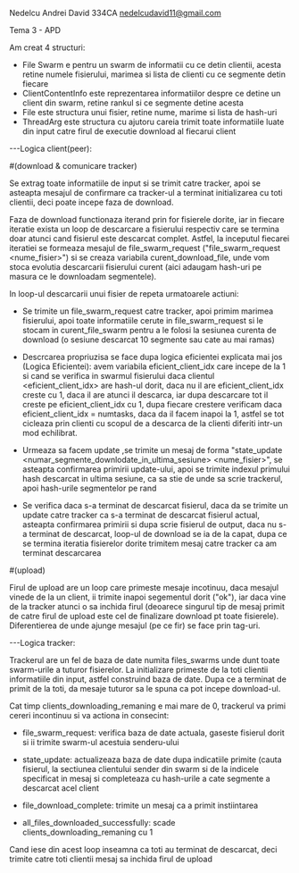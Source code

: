 Nedelcu Andrei David 334CA <nedelcudavid11@gmail.com>

Tema 3 - APD

Am creat 4 structuri:
- File Swarm e pentru un swarm de informatii cu ce detin clientii, acesta retine
numele fisierului, marimea si lista de clienti cu ce segmente detin fiecare
- ClientContentInfo este reprezentarea informatiilor despre ce detine un client
din swarm, retine rankul si ce segmente detine acesta
- File este structura unui fisier, retine nume, marime si lista de hash-uri
- ThreadArg este structura cu ajutoru careia trimit toate informatiile luate din
input catre firul de executie download al fiecarui client

---Logica client(peer):

#(download & comunicare tracker)

Se extrag toate informatiile de input si se trimit catre tracker, apoi se
asteapta mesajul de confirmare ca tracker-ul a terminat initializarea cu toti
clientii, deci poate incepe faza de download.

Faza de download functionaza iterand prin for fisierele dorite, iar in fiecare
iteratie exista un loop de descarcare a fisierului respectiv care se termina
doar atunci cand fisierul este descarcat complet. Astfel, la inceputul fiecarei
iteratiei se formeaza mesajul de file_swarm_request ("file_swarm_request
<nume_fisier>") si se creaza variabila curent_download_file, unde vom stoca
evolutia descarcarii fisierului curent (aici adaugam hash-uri pe masura ce le
downloadam segmentele).

In loop-ul descarcarii unui fisier de repeta urmatoarele actiuni:
* Se trimite un file_swarm_request catre tracker, apoi primim marimea
fisierului, apoi toate informatiile cerute in file_swarm_request si le stocam
in curent_file_swarm pentru a le folosi la sesiunea curenta de download
(o sesiune descarcat 10 segmente sau cate au mai ramas)

* Descrcarea propriuzisa se face dupa logica eficientei explicata mai jos
(Logica Eficientei): avem variabila eficient_client_idx care incepe de la 1 si
cand se verifica in swarmul fisierului daca clientul <eficient_client_idx>
are hash-ul dorit, daca nu il are eficient_client_idx creste cu 1, daca il are
atunci il descarca, iar dupa descarcare tot il creste pe eficient_client_idx
cu 1, dupa fiecare crestere verificam daca eficient_client_idx = numtasks,
daca da il facem inapoi la 1, astfel se tot cicleaza prin clienti cu scopul de
a descarca de la clienti diferiti intr-un mod echilibrat.

* Urmeaza sa facem update ,se trimite un mesaj de forma "state_update
<numar_segmente_downlodate_in_ultima_sesiune> <nume_fisier>", se asteapta
confirmarea primirii update-ului, apoi se trimite indexul primului hash
descarcat in ultima sesiune, ca sa stie de unde sa scrie trackerul, apoi
hash-urile segmentelor pe rand

* Se verifica daca s-a terminat de descarcat fisierul, daca da se trimite un
update catre tracker ca s-a terminat de descarcat fisierul actual, asteapta
confirmarea primirii si dupa scrie fisierul de output, daca nu s-a terminat de
descarcat, loop-ul de download se ia de la capat, dupa ce se termina iteratia
fisierelor dorite trimitem mesaj catre tracker ca am terminat descarcarea

#(upload)

Firul de upload are un loop care primeste mesaje incotinuu, daca mesajul vinede
de la un client, ii trimite inapoi segementul dorit ("ok"), iar daca vine de la
tracker atunci o sa inchida firul (deoarece singurul tip de mesaj primit de
catre firul de upload este cel de finalizare download pt toate fisierele).
Diferentierea de unde ajunge mesajul (pe ce fir) se face prin tag-uri.

---Logica tracker:

Trackerul are un fel de baza de date numita files_swarms unde dunt toate
swarm-urile a tuturor fisierelor. La initializare primeste de la toti clientii
informatiile din input, astfel construind baza de date. Dupa ce a terminat de
primit de la toti, da mesaje tuturor sa le spuna ca pot incepe download-ul.

Cat timp clients_downloading_remaning e mai mare de 0, trackerul va primi
cereri incontinuu si va actiona in consecint:
* file_swarm_request: verifica baza de date actuala, gaseste fisierul dorit
si ii trimite swarm-ul acestuia senderu-ului

* state_update: actualizeaza baza de date dupa indicatiile primite (cauta
fisierul, la sectiunea clientului sender din swarm si de la indicele specificat
in mesaj si completeaza cu hash-urile a cate segmente a descarcat acel client

* file_download_complete: trimite un mesaj ca a primit instiintarea

* all_files_downloaded_successfully: scade clients_downloading_remaning cu 1

Cand iese din acest loop inseamna ca toti au terminat de descarcat, deci
trimite catre toti clientii mesaj sa inchida firul de upload